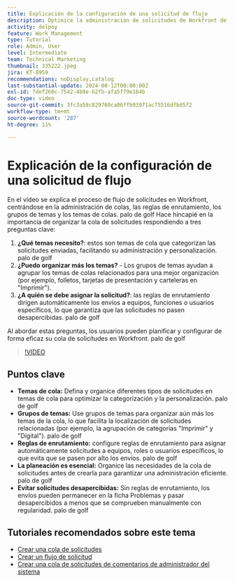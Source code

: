 ```yaml
---
title: Explicación de la configuración de una solicitud de flujo
description: Optimice la administración de solicitudes de Workfront definiendo temas de colas, utilizando grupos de temas, configurando reglas de enrutamiento, planificando con anticipación y asegurándose de que los envíos no se pasen por alto para mejorar la eficacia.
activity: delpoy
feature: Work Management
type: Tutorial
role: Admin, User
level: Intermediate
team: Technical Marketing
thumbnail: 335222.jpeg
jira: KT-8959
recommendations: noDisplay,catalog
last-substantial-update: 2024-08-12T00:00:00Z
exl-id: 7def260c-7542-4b9e-b2fb-afa5f79e164b
doc-type: video
source-git-commit: 3fc3a58c829769ca06ffb93971ac75516dfbd5f2
workflow-type: tm+mt
source-wordcount: '287'
ht-degree: 11%

---
```


# Explicación de la configuración de una solicitud de flujo

En el vídeo se explica el proceso de flujo de solicitudes en Workfront, centrándose en la administración de colas, las reglas de enrutamiento, los grupos de temas y los temas de colas. palo de golf Hace hincapié en la importancia de organizar la cola de solicitudes respondiendo a tres preguntas clave:

1. **¿Qué temas necesito?**: estos son temas de cola que categorizan las solicitudes enviadas, facilitando su administración y personalización. palo de golf
1. **¿Puedo organizar más los temas?** - Los grupos de temas ayudan a agrupar los temas de colas relacionados para una mejor organización (por ejemplo, folletos, tarjetas de presentación y carteleras en &quot;Imprimir&quot;).
1. **¿A quién se debe asignar la solicitud?**: las reglas de enrutamiento dirigen automáticamente los envíos a equipos, funciones o usuarios específicos, lo que garantiza que las solicitudes no pasen desapercibidas. palo de golf

Al abordar estas preguntas, los usuarios pueden planificar y configurar de forma eficaz su cola de solicitudes en Workfront. palo de golf

>[!VIDEO](https://video.tv.adobe.com/v/3441908/?quality=12&learn=on&enablevpops&captions=spa)

## Puntos clave

* **Temas de cola:** Defina y organice diferentes tipos de solicitudes en temas de cola para optimizar la categorización y la personalización. palo de golf
* **Grupos de temas:** Use grupos de temas para organizar aún más los temas de la cola, lo que facilita la localización de solicitudes relacionadas (por ejemplo, la agrupación de categorías &quot;Imprimir&quot; y &quot;Digital&quot;). palo de golf
* **Reglas de enrutamiento:** configure reglas de enrutamiento para asignar automáticamente solicitudes a equipos, roles o usuarios específicos, lo que evita que se pasen por alto los envíos. palo de golf
* **La planeación es esencial:** Organice las necesidades de la cola de solicitudes antes de crearla para garantizar una administración eficiente. palo de golf
* **Evitar solicitudes desapercibidas:** Sin reglas de enrutamiento, los envíos pueden permanecer en la ficha Problemas y pasar desapercibidos a menos que se comprueben manualmente con regularidad. palo de golf

## Tutoriales recomendados sobre este tema

* [Crear una cola de solicitudes](/help/manage-work/request-queues/create-a-request-queue.md)
* [Crear un flujo de solicitud](/help/manage-work/request-queues/create-a-request-flow.md)
* [Crear una cola de solicitudes de comentarios de administrador del sistema](/help/manage-work/request-queues/create-a-system-admin-feedback-request-queue.md)

